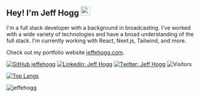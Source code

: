 ## Hey! I'm Jeff Hogg <img src="https://media.giphy.com/media/hvRJCLFzcasrR4ia7z/giphy.gif" width="25px">

I'm a full stack developer with a background in broadcasting. I've worked with a wide variety of technologies and have a broad understanding of the full stack. I'm currently working with React, Next.js, Tailwind, and more.
<br>

Check out my portfolio website [jeffehogg.com](https://jeffehogg.com).

[![GitHub jeffehogg](https://img.shields.io/github/followers/jeffehogg?label=follow&style=social)](https://github.com/jeffehogg)
[![Linkedin: Jeff Hogg](https://img.shields.io/badge/-Hogg%20Jeff-blue?style=flat-square&logo=Linkedin&logoColor=white&link=https://www.linkedin.com/in/jeffhogg/)](https://www.linkedin.com/in/jeffhogg/)
[![Twitter: Jeff Hogg](https://img.shields.io/twitter/follow/jeffehogg?style=social)](https://twitter.com/jeffehogg)
![Visitors](https://visitor-badge.glitch.me/badge?page_id=jeffehogg&left_color=gray&right_color=blue)

[![Top Langs](https://github-readme-stats.vercel.app/api/top-langs/?username=jeffehogg&layout=compact&theme=dark)](https://github.com/jeffehogg/github-readme-stats)

<img src="https://github-readme-stats.vercel.app/api?username=jeffehogg&show_icons=true&theme=dark" alt="jeffehogg" />
</div>
